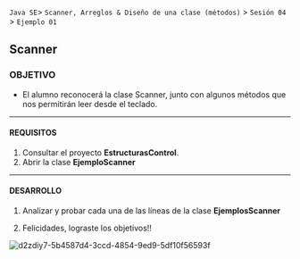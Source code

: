 
`Java SE`> `Scanner, Arreglos & Diseño de una clase (métodos)` > `Sesión 04` > `Ejemplo 01`

## Scanner

### OBJETIVO

- El alumno reconocerá la clase Scanner, junto con algunos métodos que nos permitirán leer desde el teclado.

<hr> 

#### REQUISITOS

1. Consultar el proyecto <b>EstructurasControl</b>.
2. Abrir la clase <b>EjemploScanner</b>

<hr>

#### DESARROLLO

1. Analizar y probar cada una de las líneas de la clase <b>EjemplosScanner</b>

2. Felicidades, lograste los objetivos!!

![d2zdiy7-5b4587d4-3ccd-4854-9ed9-5df10f56593f](https://user-images.githubusercontent.com/56565204/67425280-51a5c600-f59d-11e9-9baf-5ef3aeca8a11.png)
